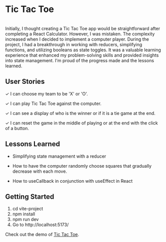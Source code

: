 # Tic Tac Toe 
<br>
Initially, I thought creating a Tic Tac Toe app would be straightforward after completing a React Calculator. However, I was mistaken. The complexity increased when I decided to implement a computer player. During the project, I had a breakthrough in working with reducers, simplifying functions, and utilizing booleans as state toggles. It was a valuable learning experience that enhanced my problem-solving skills and provided insights into state management. I'm proud of the progress made and the lessons learned.

## User Stories
&check;  I can choose my team to be 'X' or 'O'.

&check;  I can play Tic Tac Toe against the computer.

&check;  I can see a display of who is the winner or if it is a tie game at the end.

&check;  I can reset the game in the middle of playing or at the end with the click of a button.

## Lessons Learned
- Simplifying state management with a reducer

- How to have the computer randomly choose squares that gradually decrease with each move.

- How to useCallback in conjunction with useEffect in React


## Getting Started

1.  cd vite-project
2.  npm install
3.  npm run dev
4.  Go to http://localhost:5173/

Check out the demo of [Tic Tac Toe](https://tic-tac-toe-lint.vercel.app/).
